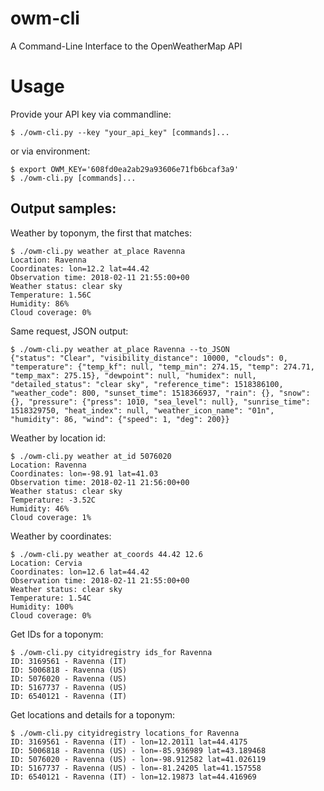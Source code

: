 # owm-cli
A Command-Line Interface to the OpenWeatherMap API



# Usage

Provide your API key via commandline:

```shell
$ ./owm-cli.py --key "your_api_key" [commands]...
```


or via environment:

```shell
$ export OWM_KEY='608fd0ea2ab29a93606e71fb6bcaf3a9'
$ ./owm-cli.py [commands]...
```


## Output samples:

Weather by toponym, the first that matches:

```shell
$ ./owm-cli.py weather at_place Ravenna 
Location: Ravenna
Coordinates: lon=12.2 lat=44.42
Observation time: 2018-02-11 21:55:00+00
Weather status: clear sky
Temperature: 1.56C
Humidity: 86%
Cloud coverage: 0%
```

Same request, JSON output:

```shell
$ ./owm-cli.py weather at_place Ravenna --to_JSON
{"status": "Clear", "visibility_distance": 10000, "clouds": 0, "temperature": {"temp_kf": null, "temp_min": 274.15, "temp": 274.71, "temp_max": 275.15}, "dewpoint": null, "humidex": null, "detailed_status": "clear sky", "reference_time": 1518386100, "weather_code": 800, "sunset_time": 1518366937, "rain": {}, "snow": {}, "pressure": {"press": 1010, "sea_level": null}, "sunrise_time": 1518329750, "heat_index": null, "weather_icon_name": "01n", "humidity": 86, "wind": {"speed": 1, "deg": 200}}
```

Weather by location id:

```shell
$ ./owm-cli.py weather at_id 5076020
Location: Ravenna
Coordinates: lon=-98.91 lat=41.03
Observation time: 2018-02-11 21:56:00+00
Weather status: clear sky
Temperature: -3.52C
Humidity: 46%
Cloud coverage: 1%
```

Weather by coordinates:

```shell
$ ./owm-cli.py weather at_coords 44.42 12.6
Location: Cervia
Coordinates: lon=12.6 lat=44.42
Observation time: 2018-02-11 21:55:00+00
Weather status: clear sky
Temperature: 1.54C
Humidity: 100%
Cloud coverage: 0%
```


Get IDs for a toponym:

```shell
$ ./owm-cli.py cityidregistry ids_for Ravenna
ID: 3169561 - Ravenna (IT)
ID: 5006818 - Ravenna (US)
ID: 5076020 - Ravenna (US)
ID: 5167737 - Ravenna (US)
ID: 6540121 - Ravenna (IT)
```

Get locations and details for a toponym:

```shell
$ ./owm-cli.py cityidregistry locations_for Ravenna
ID: 3169561 - Ravenna (IT) - lon=12.20111 lat=44.4175
ID: 5006818 - Ravenna (US) - lon=-85.936989 lat=43.189468
ID: 5076020 - Ravenna (US) - lon=-98.912582 lat=41.026119
ID: 5167737 - Ravenna (US) - lon=-81.24205 lat=41.157558
ID: 6540121 - Ravenna (IT) - lon=12.19873 lat=44.416969
```




